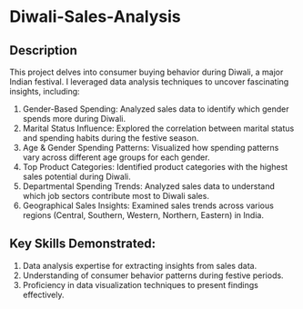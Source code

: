 # Diwali-Sales-Analysis
## Description
This project delves into consumer buying behavior during Diwali, a major Indian festival. I leveraged data analysis techniques to uncover fascinating insights, including:

1. Gender-Based Spending: Analyzed sales data to identify which gender spends more during Diwali.
2. Marital Status Influence: Explored the correlation between marital status and spending habits during the festive season.
3. Age & Gender Spending Patterns: Visualized how spending patterns vary across different age groups for each gender.
4. Top Product Categories: Identified product categories with the highest sales potential during Diwali.
5. Departmental Spending Trends: Analyzed sales data to understand which job sectors contribute most to Diwali sales.
6. Geographical Sales Insights: Examined sales trends across various regions (Central, Southern, Western, Northern, Eastern) in India.
   
## Key Skills Demonstrated:

1. Data analysis expertise for extracting insights from sales data.
2. Understanding of consumer behavior patterns during festive periods.
3. Proficiency in data visualization techniques to present findings effectively.
